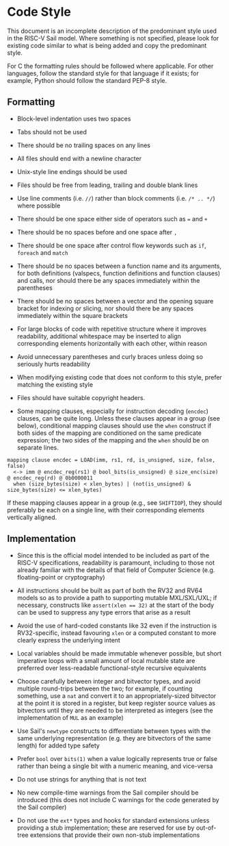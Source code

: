 # Code Style

This document is an incomplete description of the predominant style used in the
RISC-V Sail model.
Where something is not specified, please look for existing code similar to what
is being added and copy the predominant style.

For C the formatting rules should be followed where applicable.
For other languages, follow the standard style for that language if it exists;
for example, Python should follow the standard PEP-8 style.

## Formatting

- Block-level indentation uses two spaces

- Tabs should not be used

- There should be no trailing spaces on any lines

- All files should end with a newline character

- Unix-style line endings should be used

- Files should be free from leading, trailing and double blank lines

- Use line comments (i.e. `//`) rather than block comments (i.e. `/* .. */`) where possible

- There should be one space either side of operators such as `=` and `+`

- There should be no spaces before and one space after `,`

- There should be one space after control flow keywords such as `if`, `foreach`
  and `match`

- There should be no spaces between a function name and its arguments, for both
  definitions (valspecs, function definitions and function clauses) and calls,
  nor should there be any spaces immediately within the parentheses

- There should be no spaces between a vector and the opening square bracket for
  indexing or slicing, nor should there be any spaces immediately within the
  square brackets

- For large blocks of code with repetitive structure where it improves
  readability, additional whitespace may be inserted to align corresponding
  elements horizontally with each other, within reason

- Avoid unnecessary parentheses and curly braces unless doing so seriously
  hurts readability

- When modifying existing code that does not conform to this style, prefer
  matching the existing style

- Files should have suitable copyright headers.

- Some mapping clauses, especially for instruction decoding (`encdec`)
  clauses, can be quite long. Unless these clauses appear in a group
  (see below), conditional mapping clauses should use the `when`
  construct if both sides of the mapping are conditioned on the same
  predicate expression; the two sides of the mapping and the `when`
  should be on separate lines.

```
mapping clause encdec = LOAD(imm, rs1, rd, is_unsigned, size, false, false)
  <-> imm @ encdec_reg(rs1) @ bool_bits(is_unsigned) @ size_enc(size) @ encdec_reg(rd) @ 0b0000011
  when (size_bytes(size) < xlen_bytes) | (not(is_unsigned) & size_bytes(size) <= xlen_bytes)
```

If these mapping clauses appear in a group (e.g., see `SHIFTIOP`),
they should preferably be each on a single line, with their
corresponding elements vertically aligned.

## Implementation

- Since this is the official model intended to be included as part of the
  RISC-V specifications, readability is paramount, including to those not
  already familiar with the details of that field of Computer Science (e.g.
  floating-point or cryptography)

- All instructions should be built as part of both the RV32 and RV64 models so
  as to provide a path to supporting mutable MXL/SXL/UXL; if necessary,
  constructs like `assert(xlen == 32)` at the start of the body can be
  used to suppress any type errors that arise as a result

- Avoid the use of hard-coded constants like 32 even if the instruction is
  RV32-specific, instead favouring `xlen` or a computed constant to
  more clearly express the underlying intent

- Local variables should be made immutable whenever possible, but short
  imperative loops with a small amount of local mutable state are preferred
  over less-readable functional-style recursive equivalents

- Choose carefully between integer and bitvector types, and avoid multiple
  round-trips between the two; for example, if counting something, use a `nat`
  and convert it to an appropriately-sized bitvector at the point it is stored
  in a register, but keep register source values as bitvectors until they are
  needed to be interpreted as integers (see the implementation of `MUL` as an
  example)

- Use Sail's `newtype` constructs to differentiate between types with
  the same underlying representation (e.g. they are bitvectors of the
  same length) for added type safety

- Prefer `bool` over `bits(1)` when a value logically represents true or false
  rather than being a single bit with a numeric meaning, and vice-versa

- Do not use strings for anything that is not text

- No new compile-time warnings from the Sail compiler should be introduced
  (this does not include C warnings for the code generated by the Sail
  compiler)

- Do not use the `ext*` types and hooks for standard extensions unless
  providing a stub implementation; these are reserved for use by out-of-tree
  extensions that provide their own non-stub implementations
